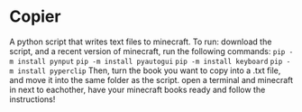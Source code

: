 # Copier
A python script that writes text files to minecraft.
To run:
download the script, and a recent version of minecraft, run the following commands:
```pip -m install pynput```
```pip -m install pyautogui```
```pip -m install keyboard```
```pip -m install pyperclip```
Then, turn the book you want to copy into a .txt file, and move it into the same folder as the script.
open a terminal and minecraft in next to eachother, have your minecraft books ready and follow the instructions!
